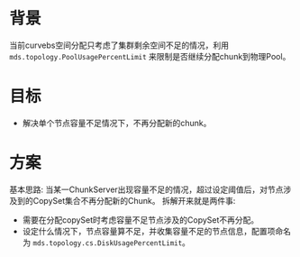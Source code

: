 # 背景
当前curvebs空间分配只考虑了集群剩余空间不足的情况，利用 `mds.topology.PoolUsagePercentLimit` 来限制是否继续分配chunk到物理Pool。

# 目标
- 解决单个节点容量不足情况下，不再分配新的chunk。

# 方案
基本思路: 当某一ChunkServer出现容量不足的情况，超过设定阈值后，对节点涉及到的CopySet集合不再分配新的Chunk。
拆解开来就是两件事:
- 需要在分配copySet时考虑容量不足节点涉及的CopySet不再分配。
- 设定什么情况下，节点容量算不足，并收集容量不足的节点信息，配置项命名为 `mds.topology.cs.DiskUsagePercentLimit`。







